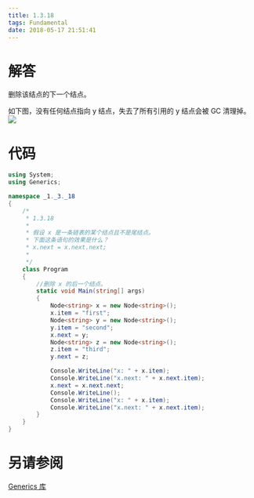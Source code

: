 ```yaml
---
title: 1.3.18
tags: Fundamental
date: 2018-05-17 21:51:41
---
```


# 解答

删除该结点的下一个结点。

如下图，没有任何结点指向 y 结点，失去了所有引用的 y 结点会被 GC 清理掉。
![](./linkedlist.png)

# 代码

```csharp
using System;
using Generics;

namespace _1._3._18
{
    /*
     * 1.3.18
     * 
     * 假设 x 是一条链表的某个结点且不是尾结点。
     * 下面这条语句的效果是什么？
     * x.next = x.next.next;
     * 
     */
    class Program
    {
        //删除 x 的后一个结点。
        static void Main(string[] args)
        {
            Node<string> x = new Node<string>();
            x.item = "first";
            Node<string> y = new Node<string>();
            y.item = "second";
            x.next = y;
            Node<string> z = new Node<string>();
            z.item = "third";
            y.next = z;

            Console.WriteLine("x: " + x.item);
            Console.WriteLine("x.next: " + x.next.item);
            x.next = x.next.next;
            Console.WriteLine();
            Console.WriteLine("x: " + x.item);
            Console.WriteLine("x.next: " + x.next.item);
        }
    }
}
```

# 另请参阅

[Generics 库](https://alg4.ikesnowy.com/docs/api/Generics.html)
